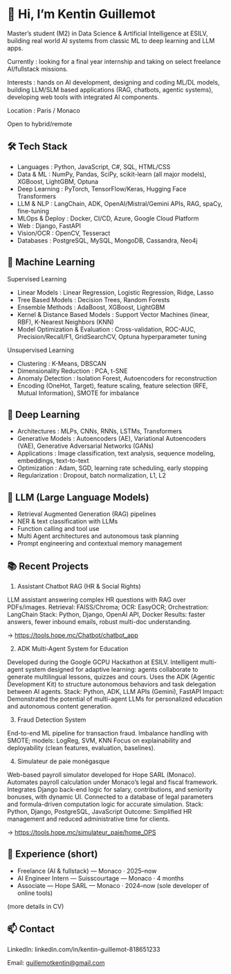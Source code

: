 # 👋 Hi, I’m Kentin Guillemot

Master’s student (M2) in Data Science & Artificial Intelligence at ESILV, building real world  AI systems from classic ML to deep learning and LLM apps. 

Currently : looking for a final year internship and taking on select freelance AI/fullstack missions.

Interests : hands on AI development, designing and coding ML/DL models, building LLM/SLM based applications (RAG, chatbots, agentic systems), developing web tools with integrated AI components.

Location : Paris / Monaco

Open to hybrid/remote

## 🛠️ Tech Stack

- Languages : Python, JavaScript, C#, SQL, HTML/CSS
- Data & ML : NumPy, Pandas, SciPy, scikit-learn (all major models), XGBoost, LightGBM, Optuna
- Deep Learning : PyTorch, TensorFlow/Keras, Hugging Face Transformers
- LLM & NLP : LangChain, ADK, OpenAI/Mistral/Gemini APIs, RAG, spaCy, fine-tuning
- MLOps & Deploy : Docker, CI/CD, Azure, Google Cloud Platform
- Web : Django, FastAPI
- Vision/OCR : OpenCV, Tesseract
- Databases : PostgreSQL, MySQL, MongoDB, Cassandra, Neo4j

## 🧠 Machine Learning

Supervised Learning

- Linear Models : Linear Regression, Logistic Regression, Ridge, Lasso
- Tree Based Models : Decision Trees, Random Forests
- Ensemble Methods : AdaBoost, XGBoost, LightGBM
- Kernel & Distance Based Models : Support Vector Machines (linear, RBF), K-Nearest Neighbors (KNN)
- Model Optimization & Evaluation : Cross-validation, ROC-AUC, Precision/Recall/F1, GridSearchCV, Optuna hyperparameter tuning

Unsupervised Learning

- Clustering : K-Means, DBSCAN
- Dimensionality Reduction : PCA, t-SNE
- Anomaly Detection : Isolation Forest, Autoencoders for reconstruction
- Encoding (OneHot, Target), feature scaling, feature selection (RFE, Mutual Information), SMOTE for imbalance

## 🧩 Deep Learning

- Architectures : MLPs, CNNs, RNNs, LSTMs, Transformers
- Generative Models : Autoencoders (AE), Variational Autoencoders (VAE), Generative Adversarial Networks (GANs)
- Applications : Image classification, text analysis, sequence modeling, embeddings, text-to-text
- Optimization : Adam, SGD, learning rate scheduling, early stopping
- Regularization : Dropout, batch normalization, L1, L2

## 🧠 LLM (Large Language Models)

- Retrieval Augmented Generation (RAG) pipelines
- NER & text classification with LLMs
- Function calling and tool use
- Multi Agent architectures and autonomous task planning
- Prompt engineering and contextual memory management

## 📚 Recent Projects
1) Assistant Chatbot RAG (HR & Social Rights)

LLM assistant answering complex HR questions with RAG over PDFs/images.
Retrieval: FAISS/Chroma; OCR: EasyOCR; Orchestration: LangChain
Stack: Python, Django, OpenAI API, Docker
Results: faster answers, fewer inbound emails, robust multi-doc understanding.

-> https://tools.hope.mc/Chatbot/chatbot_app

2) ADK Multi-Agent System for Education

Developed during the Google GCPU Hackathon at ESILV.
Intelligent multi-agent system designed for adaptive learning: agents collaborate to generate multilingual lessons, quizzes and cours.
Uses the ADK (Agentic Development Kit) to structure autonomous behaviors and task delegation between AI agents.
Stack: Python, ADK, LLM APIs (Gemini), FastAPI
Impact: Demonstrated the potential of multi-agent LLMs for personalized education and autonomous content generation.

3) Fraud Detection System

End-to-end ML pipeline for transaction fraud.
Imbalance handling with SMOTE; models: LogReg, SVM, KNN
Focus on explainability and deployability (clean features, evaluation, baselines).

4) Simulateur de paie monégasque

Web-based payroll simulator developed for Hope SARL (Monaco).
Automates payroll calculation under Monaco’s legal and fiscal framework.
Integrates Django back-end logic for salary, contributions, and seniority bonuses, with dynamic UI.
Connected to a database of legal parameters and formula-driven computation logic for accurate simulation.
Stack: Python, Django, PostgreSQL, JavaScript
Outcome: Simplified HR management and reduced administrative time for clients.

-> https://tools.hope.mc/simulateur_paie/home_OPS

## 💼 Experience (short)

- Freelance (AI & fullstack) — Monaco · 2025–now
- AI Engineer Intern — Suisscourtage — Monaco · 4 months
- Associate — Hope SARL — Monaco · 2024–now (sole developer of online tools)

(more details in CV)

## 📫 Contact

LinkedIn: linkedin.com/in/kentin-guillemot-818651233

Email: guillemotkentin@gmail.com
